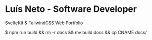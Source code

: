 # Luís Neto - Software Developer

SvelteKit & TailwindCSS Web Portfolio

$ 
npm run build && rm -r docs && mv build docs && cp CNAME docs/
